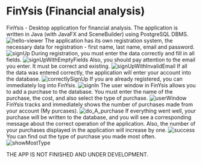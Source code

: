 # FinYsis (Financial analysis)

FinYsis - Desktop application for financial analysis. 
The application is written in Java (with JavaFX and SceneBuilder) using PostgreSQL DBMS.
![hello-viewer](https://github.com/timzy171/FinYsis/blob/master/images/hello.png)
The application has its own registration system, the necessary data for registration - first name, last name, email and password.
![signUp](https://github.com/timzy171/FinYsis/blob/master/images/signUp.png)
During registration, you must enter the data correctly and fill in all fields.
![signUpWithEmptyFields](https://github.com/timzy171/FinYsis/blob/master/images/emptyField.png)
Also, you should pay attention to the email you enter. It must be correct and existing.
![signUpWithInvalidEmail](https://github.com/timzy171/FinYsis/blob/master/images/invalidEmail.png)
If all the data was entered correctly, the application will enter your account into the database.
![correctlySignUp](https://github.com/timzy171/FinYsis/blob/master/images/billJackson.png)
If you are already registered, you can immediately log into FinYsis.
![signIn](https://github.com/timzy171/FinYsis/blob/master/images/billSignIn.png)
The user window in FinYsis allows you to add a purchase to the database. 
You must enter the name of the purchase, the cost, and also select the type of purchase.
![userWindow](https://github.com/timzy171/FinYsis/blob/master/images/userWindow.png)
FinYsis tracks and immediately shows the number of purchases made from your account (My purcases).
![do_A_purchase](https://github.com/timzy171/FinYsis/blob/master/images/taxi.png)
If everything went well, your purchase will be written to the database, and you will see a corresponding message about the correct operation of the application.
Also, the number of your purchases displayed in the application will increase by one.
![success](https://github.com/timzy171/FinYsis/blob/master/images/success.png)
You can find out the type of purchase you made most often.
![showMostType](https://github.com/timzy171/FinYsis/blob/master/images/mosttype.png)

THE APP IS NOT FINISHED AND UNDER DEVELOPMENT.
